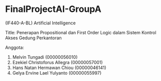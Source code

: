 # FinalProjectAI-GroupA
(IF440-A-BL) Artificial Intelligence

Title: Penerapan Propositional dan First Order Logic dalam Sistem Kontrol Akses Gedung Perkantoran

Anggota:
1. Melvin Tungadi (00000056010)
2. Ezekiel Christoforus Allegra (00000057001)
3. Hans Natan Hermawan Chiou (00000046141)
4. Gelya Ervine Lael Yulyanto (00000055997)
